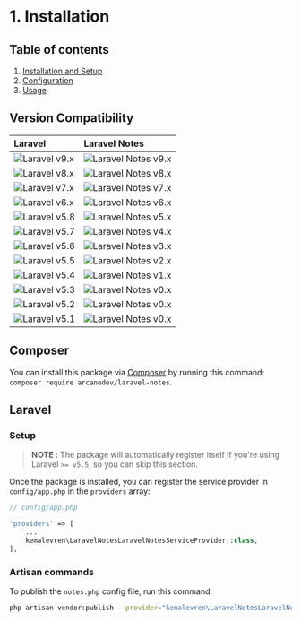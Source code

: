 # 1. Installation

## Table of contents

  1. [Installation and Setup](1-Installation-and-Setup.md)
  2. [Configuration](2-Configuration.md)
  3. [Usage](3-Usage.md)

## Version Compatibility

| Laravel                      | Laravel Notes                            |
|:-----------------------------|:-----------------------------------------|
| ![Laravel v9.x][laravel_9_x] | ![Laravel Notes v9.x][laravel_notes_9_x] |
| ![Laravel v8.x][laravel_8_x] | ![Laravel Notes v8.x][laravel_notes_8_x] |
| ![Laravel v7.x][laravel_7_x] | ![Laravel Notes v7.x][laravel_notes_7_x] |
| ![Laravel v6.x][laravel_6_x] | ![Laravel Notes v6.x][laravel_notes_6_x] |
| ![Laravel v5.8][laravel_5_8] | ![Laravel Notes v5.x][laravel_notes_5_x] |
| ![Laravel v5.7][laravel_5_7] | ![Laravel Notes v4.x][laravel_notes_4_x] |
| ![Laravel v5.6][laravel_5_6] | ![Laravel Notes v3.x][laravel_notes_3_x] |
| ![Laravel v5.5][laravel_5_5] | ![Laravel Notes v2.x][laravel_notes_2_x] |
| ![Laravel v5.4][laravel_5_4] | ![Laravel Notes v1.x][laravel_notes_1_x] |
| ![Laravel v5.3][laravel_5_3] | ![Laravel Notes v0.x][laravel_notes_0_x] |
| ![Laravel v5.2][laravel_5_2] | ![Laravel Notes v0.x][laravel_notes_0_x] |
| ![Laravel v5.1][laravel_5_1] | ![Laravel Notes v0.x][laravel_notes_0_x] |

[laravel_9_x]:  https://img.shields.io/badge/version-9.x-blue.svg?style=flat-square "Laravel v9.x"
[laravel_8_x]:  https://img.shields.io/badge/version-8.x-blue.svg?style=flat-square "Laravel v8.x"
[laravel_7_x]:  https://img.shields.io/badge/version-7.x-blue.svg?style=flat-square "Laravel v7.x"
[laravel_6_x]:  https://img.shields.io/badge/version-6.x-blue.svg?style=flat-square "Laravel v6.x"
[laravel_5_8]:  https://img.shields.io/badge/version-5.8-blue.svg?style=flat-square "Laravel v5.8"
[laravel_5_7]:  https://img.shields.io/badge/version-5.7-blue.svg?style=flat-square "Laravel v5.7"
[laravel_5_6]:  https://img.shields.io/badge/version-5.6-blue.svg?style=flat-square "Laravel v5.6"
[laravel_5_5]:  https://img.shields.io/badge/version-5.5-blue.svg?style=flat-square "Laravel v5.5"
[laravel_5_4]:  https://img.shields.io/badge/version-5.4-blue.svg?style=flat-square "Laravel v5.4"
[laravel_5_3]:  https://img.shields.io/badge/version-5.3-blue.svg?style=flat-square "Laravel v5.3"
[laravel_5_2]:  https://img.shields.io/badge/version-5.2-blue.svg?style=flat-square "Laravel v5.2"
[laravel_5_1]:  https://img.shields.io/badge/version-5.1-blue.svg?style=flat-square "Laravel v5.1"

[laravel_notes_9_x]: https://img.shields.io/badge/version-9.x-blue.svg?style=flat-square "LaravelNotes v9.x"
[laravel_notes_8_x]: https://img.shields.io/badge/version-8.x-blue.svg?style=flat-square "LaravelNotes v8.x"
[laravel_notes_7_x]: https://img.shields.io/badge/version-7.x-blue.svg?style=flat-square "LaravelNotes v7.x"
[laravel_notes_6_x]: https://img.shields.io/badge/version-6.x-blue.svg?style=flat-square "LaravelNotes v6.x"
[laravel_notes_5_x]: https://img.shields.io/badge/version-5.x-blue.svg?style=flat-square "LaravelNotes v5.x"
[laravel_notes_4_x]: https://img.shields.io/badge/version-4.x-blue.svg?style=flat-square "LaravelNotes v4.x"
[laravel_notes_3_x]: https://img.shields.io/badge/version-3.x-blue.svg?style=flat-square "LaravelNotes v3.x"
[laravel_notes_2_x]: https://img.shields.io/badge/version-2.x-blue.svg?style=flat-square "LaravelNotes v2.x"
[laravel_notes_1_x]: https://img.shields.io/badge/version-1.x-blue.svg?style=flat-square "LaravelNotes v1.x"
[laravel_notes_0_x]: https://img.shields.io/badge/version-0.x-blue.svg?style=flat-square "LaravelNotes v0.x"

## Composer

You can install this package via [Composer](http://getcomposer.org/) by running this command: `composer require arcanedev/laravel-notes`.

## Laravel

### Setup

> **NOTE :** The package will automatically register itself if you're using Laravel `>= v5.5`, so you can skip this section.

Once the package is installed, you can register the service provider in `config/app.php` in the `providers` array:

```php
// config/app.php

'providers' => [
    ...
    kemalevren\LaravelNotesLaravelNotesServiceProvider::class,
],
```

### Artisan commands

To publish the `notes.php` config file, run this command:

```bash
php artisan vendor:publish --provider="kemalevren\LaravelNotesLaravelNotesServiceProvider"
```
